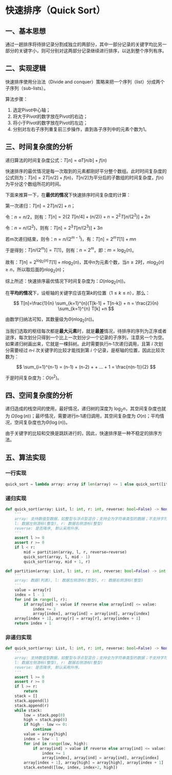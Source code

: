 # 快速排序（Quick Sort）

## 一、基本思想

通过一趟排序将待排记录分割成独立的两部分，其中一部分记录的关键字均比另一部分的关键字小，则可分别对这两部分记录继续进行排序，以达到整个序列有序。

## 二、实现逻辑

快速排序使用分治法（Divide and conquer）策略来把一个序列（list）分成两个子序列（sub-lists）。

算法步骤：

1. 选定Pivot中心轴；
2. 将大于Pivot的数字放在Pivot的右边；
3. 将小于Pivot的数字放在Pivot的左边；
4. 分别对左右子序列重复前三步操作，直到各子序列中的元素个数为1。

## 三、时间复杂度的分析

递归算法的时间复杂度公式：$T[n]=aT[n/b] + f(n)$

快速排序的最优情况是每一次取到的元素都刚好平分整个数组。此时时间复杂度的公式则为：$T[n]=2T[n/2]+f(n)$，$T[n/2]$为平分后的子数组的时间复杂度，$f(n)$为平分这个数组所花的时间。

下面来推算一下，在**最优的情况**下快速排序时间复杂度的计算：

第一次递归：$T[n] = 2T[n/2] + n$；

令：$n = n/2$，则有：$T[n]=2\{2 \ T[n/4] + (n/2)\} + n = 2^2 T[n / (2^2)] + 2n$

令：$n = n / (2^2)$，则有：$T[n] = 2^3 T[n/(2^3)]+3n$

若m次递归结束，则令：$n=n/(2^{m-1})$，有：$T[n]=2^{m} T[1] + mn$

于是得到：$T[n/(2^m)]=T[1]$，则有：$n=2^m$，即：$m=\log_2(n)$。

故有：$T[n] = 2^{\log_2(n)} T[1] + n \log_2(n)$，其中$n$为元素个数，当$n \geq 2$时，$n \log_2(n) \geq n$，所以取后面的$n\log_2(n)$；

综上所述：快速排序最优情况下时间复杂度为：$\Omega(n \log_2(n))$。

在**平均的情况**下，设枢轴的关键字应该在第$k$的位置（$1 \leq k \leq n$），那么：

$$
T[n]=\frac{1}{n} \sum_{k=1}^{n}(T[k-1] + T[n-k]) + n = \frac{2}{n} \sum_{k=1}^{n} T[k] +n 
$$

由数学归纳法可知，其数量级为$\Theta(n \log_2(n))$。

当我们选取的枢纽每次都是**最大元素**时，就是**最差**情况，待排序的序列为正序或者逆序，每次划分只得到一个比上一次划分少一个记录的子序列，注意另一个为空。如果递归树画出来，它就是一棵斜树。此时需要执行$n‐1$次递归调用，且第 $i$ 次划分需要经过 $n‐i$ 次关键字的比较才能找到第 $i$ 个记录，是枢轴的位置，因此比较次数为：

$$
\sum_{i=1}^{n-1} = (n-1) + (n-2) + + ... + 1 = \frac{n(n-1)}{2}
$$

于是时间复杂度为：$O(n^2)$。

## 四、空间复杂度的分析

递归造成的栈空间的使用，最好情况，递归树的深度为 $\log_2n$，其空间复杂度也就为 $\Omega(\log(n))$；最坏情况，需要进行$n‐1$递归调用，其空间复杂度为 $O(n)$；平均情况，空间复杂度也为$\Theta(\log(n))$。

由于关键字的比较和交换是跳跃进行的，因此，快速排序是一种不稳定的排序方法。

## 五、算法实现

### 一行实现

```python
quick_sort = lambda array: array if len(array) <= 1 else quick_sort([item for item in array[1:] if (item > array[0] if reverse else item <= array[0])]) + [array[0]] + quick_sort([item for item in array[1:] if (item <= array[0] if reverse else item > array[0])])
```

### 递归实现

```python
def quick_sort(array: List, l: int, r: int, reverse: bool=False) -> None:
	'''
	array: 支持数值型数据，如整型与浮点型混合；支持全为字符串类型的数据；不支持字符串型与数值型混合。
	l: 数据左侧游标(整型), r: 数据右侧游标(整型)
	reverse: 是否降序, 默认采用升序。
	'''
	assert l >= 0
	assert r >= 0
	if l < r:
		mid = partition(array, l, r, reverse=reverse)
		quick_sort(array, l, mid - 1)
		quick_sort(array, mid + 1, r)

def partition(array: List, l: int, r: int, reverse: bool=False) -> int:
	'''
	array: 数据(列表), l: 数据左侧游标(整型), r: 数据右侧游标(整型)
	'''
	value = array[r]
	index = l - 1
	for ind in range(l, r):
		if array[ind] > value if reverse else array[ind] <= value:
			index += 1
			array[index], array[ind] = array[ind], array[index]
	array[index + 1], array[r] = array[r], array[index + 1]
	return index + 1
```

### 非递归实现

```python
def quick_sort(array: List, l: int, r: int, reverse: bool=False) -> None:
	'''
	array: 支持数值型数据，如整型与浮点型混合；支持全为字符串类型的数据；不支持字符串型与数值型混合。
	l: 数据左侧游标(整型), r: 数据右侧游标(整型)
	reverse: 是否降序, 默认采用升序。
	'''
	assert l >= 0
	assert r >= 0
	if l >= r:
		return
	stack = []
	stack.append(l)
	stack.append(r)
	while stack:
		low = stack.pop(0)
		high = stack.pop(0)
		if high - low <= 0:
			continue
		value = array[high]
		index = low - 1
		for ind in range(low, high):
			if array[ind] > value if reverse else array[ind] <= value:
				index += 1
				array[index], array[ind] = array[ind], array[index]
		array[index + 1], array[high] = array[high], array[index + 1]
		stack.extend([low, index, index+2, high])
```